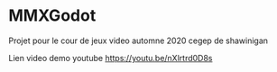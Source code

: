 # MMXGodot

Projet pour le cour de jeux video automne 2020 cegep de shawinigan

Lien video demo youtube
https://youtu.be/nXlrtrd0D8s
